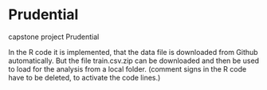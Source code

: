 # Prudential
capstone project Prudential

In the R code it is implemented, that the data file is downloaded from Github automatically.
But the file train.csv.zip can be downloaded and then be used to load for the analysis from a local folder. (comment signs in the R code have to be deleted, to activate the code lines.)
  
